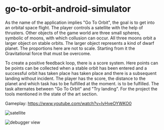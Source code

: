 # go-to-orbit-android-simulator


As the name of the application implies "Go To Orbit", the goal is to get into an orbital space flight.
The player controls a satellite with the help of thrusters. Other objects of the game world
are three small spheres, symbolic of moons, with which collusion can occur. All
three moons orbit a larger object on stable orbits. The larger object represents a kind of
dwarf planet. The proportions here are not to scale. Starting from it the
Gravitational force that must be overcome.

To create a positive feedback loop, there is a score system. Here points can be
points can be collected when a stable orbit has been entered and a successful orbit has taken place
has taken place and there is a subsequent landing without incident. The player has
the score, the distance to the planet and which task has to be fulfilled at the moment.
is to be fulfilled. The task alternates between "Go To Orbit" and "Try landing". For the project
the tools mentioned in the state of the art section.

Gameplay: https://www.youtube.com/watch?v=IvHveOYWKO0

![satellite](https://ibb.co/TDX4mMC)

![debugger view](https://ibb.co/SJ0QPZc)
